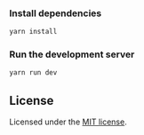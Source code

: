 ### Install dependencies

```bash
yarn install
```

### Run the development server

```bash
yarn run dev
```

## License

Licensed under the [MIT license](https://github.com/frontio-ai/vite-template/blob/main/LICENSE).
